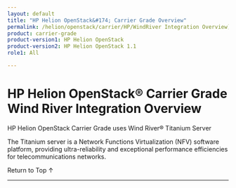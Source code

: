 ```yaml
---
layout: default
title: "HP Helion OpenStack&#174; Carrier Grade Overview"
permalink: /helion/openstack/carrier/HP/WindRiver Integration Overview](/helion/openstack/carrier/wr/overview/
product: carrier-grade
product-version1: HP Helion OpenStack
product-version2: HP Helion OpenStack 1.1
role1: All

---
```

<!--UNDER REVISION-->


<script>

function PageRefresh {
onLoad="window.refresh"
}

PageRefresh();

</script>

# HP Helion OpenStack&#174; Carrier Grade Wind River Integration Overview

HP Helion OpenStack Carrier Grade uses Wind River&#174; Titanium Server 

The Titanium server is a Network Functions Virtualization (NFV) software platform, providing ultra-reliability and exceptional performance efficiencies for telecommunications networks.


<a href="#top" style="padding:14px 0px 14px 0px; text-decoration: none;"> Return to Top &#8593; </a>

----
